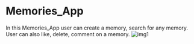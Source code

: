 # Memories_App
In this Memories_App user can create a memory, search for any memory. User can also like, delete, comment on a memory.
![img1](https://user-images.githubusercontent.com/114082530/230774195-6c8270f8-72df-4958-a503-e4bbbfe0f166.png)
